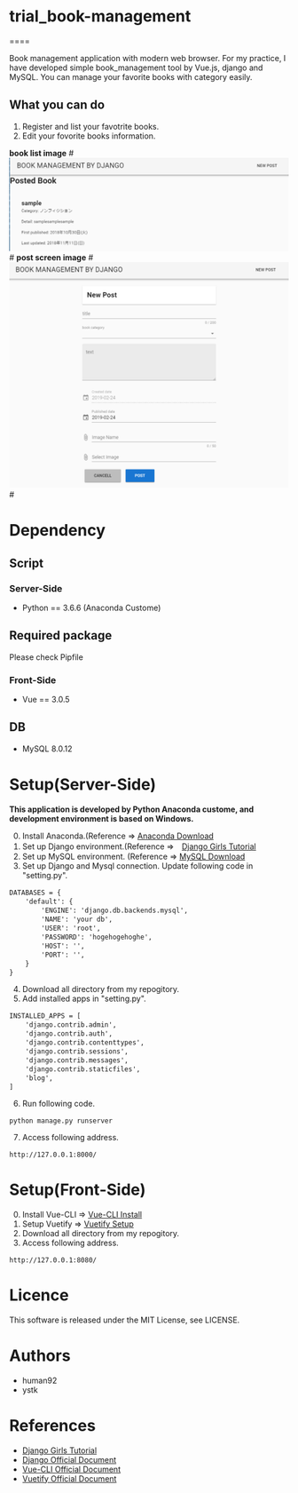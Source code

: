 # trial_book-management
====

Book management application with modern web browser.
For my practice, I have developed simple book_management tool by Vue.js, django and MySQL.
You can manage your favorite books with category easily.

## What you can do

1. Register and list your favotrite books.
2. Edit your fovorite books information.

**book list image**
#![md](img/list_screen.PNG)#
**post screen  image**
#![md](img/post_screen.PNG)#

# Dependency

## Script

### Server-Side
* Python == 3.6.6 (Anaconda Custome)
## Required package
Please check Pipfile

### Front-Side
* Vue == 3.0.5

## DB

* MySQL 8.0.12

# Setup(Server-Side)

**This application is developed by Python Anaconda custome, and development environment is based on Windows.**

0. Install Anaconda.(Reference ⇒ [Anaconda Download](https://www.anaconda.com/download/)
1. Set up Django environment.(Reference ⇒　[Django Girls Tutorial](https://tutorial.djangogirls.org/ja/)
2. Set up MySQL environment. (Reference ⇒ [MySQL Download](https://www.mysql.com/jp/downloads/)
3. Set up Django and Mysql connection. Update following code in "setting.py".
```
DATABASES = {
    'default': {
        'ENGINE': 'django.db.backends.mysql',
        'NAME': 'your db',  
        'USER': 'root',  
        'PASSWORD': 'hogehogehoghe',  
        'HOST': '', 
        'PORT': '', 
    }
}
```
4. Download all directory from my repogitory.
5. Add installed apps in "setting.py".
```
INSTALLED_APPS = [
    'django.contrib.admin',
    'django.contrib.auth',
    'django.contrib.contenttypes',
    'django.contrib.sessions',
    'django.contrib.messages',
    'django.contrib.staticfiles',
    'blog',
]
```
6. Run following code.
```
python manage.py runserver
```
7. Access following address.
```
http://127.0.0.1:8000/
```

# Setup(Front-Side)
0. Install Vue-CLI ⇒ [Vue-CLI Install](https://cli.vuejs.org/guide/installation.html)
1. Setup Vuetify ⇒ [Vuetify Setup](https://vuetifyjs.com/ja/getting-started/quick-start)
2. Download all directory from my repogitory.
3. Access following address.
```
http://127.0.0.1:8080/
```

# Licence
This software is released under the MIT License, see LICENSE.

# Authors

* human92
* ystk

# References
* [Django Girls Tutorial](https://tutorial.djangogirls.org/ja/)
* [Django Official Document](https://www.djangoproject.com/)
* [Vue-CLI Official Document](https://cli.vuejs.org/)
* [Vuetify Official Document](https://vuetifyjs.com/ja/)
